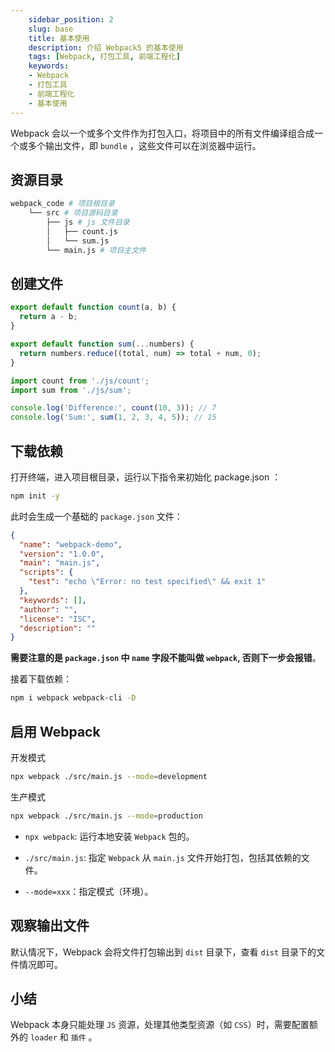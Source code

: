 ```yaml
---
    sidebar_position: 2
    slug: base
    title: 基本使用
    description: 介绍 Webpack5 的基本使用
    tags: [Webpack, 打包工具, 前端工程化]
    keywords:
    - Webpack
    - 打包工具
    - 前端工程化
    - 基本使用
---
```


Webpack 会以一个或多个文件作为打包入口，将项目中的所有文件编译组合成一个或多个输出文件，即 `bundle` ，这些文件可以在浏览器中运行。

## 资源目录

```bash
webpack_code # 项目根目录
    └── src # 项目源码目录
        ├── js # js 文件目录
        │   ├── count.js
        │   └── sum.js
        └── main.js # 项目主文件
```

## 创建文件

```js title="count.js"
export default function count(a, b) {
  return a - b;
}
```

```js title="sum.js"
export default function sum(...numbers) {
  return numbers.reduce((total, num) => total + num, 0);
}
```

```js title="main.js"
import count from './js/count';
import sum from './js/sum';

console.log('Difference:', count(10, 3)); // 7
console.log('Sum:', sum(1, 2, 3, 4, 5)); // 15
```

## 下载依赖

打开终端，进入项目根目录，运行以下指令来初始化 package.json ：

```bash
npm init -y
```

此时会生成一个基础的 `package.json` 文件：

```json
{
  "name": "webpack-demo",
  "version": "1.0.0",
  "main": "main.js",
  "scripts": {
    "test": "echo \"Error: no test specified\" && exit 1"
  },
  "keywords": [],
  "author": "",
  "license": "ISC",
  "description": ""
}
```

**需要注意的是 `package.json` 中 `name` 字段不能叫做 `webpack`, 否则下一步会报错**。

接着下载依赖：

```bash
npm i webpack webpack-cli -D
```

## 启用 Webpack

开发模式

```bash
npx webpack ./src/main.js --mode=development
```

生产模式

```bash
npx webpack ./src/main.js --mode=production
```

- `npx webpack`: 运行本地安装 `Webpack` 包的。

- `./src/main.js`: 指定 `Webpack` 从 `main.js` 文件开始打包，包括其依赖的文件。

- `--mode=xxx`：指定模式（环境）。

## 观察输出文件

默认情况下，Webpack 会将文件打包输出到 `dist` 目录下，查看 `dist` 目录下的文件情况即可。

## 小结

Webpack 本身只能处理 `JS` 资源，处理其他类型资源（如 `CSS`）时，需要配置额外的 `loader` 和 `插件` 。
